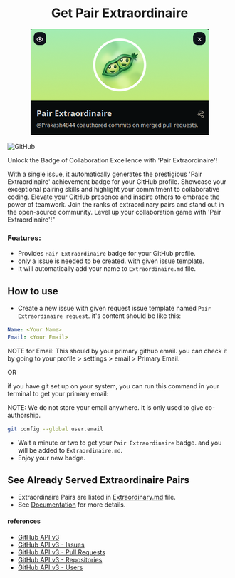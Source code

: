 <!--suppress HtmlDeprecatedAttribute -->

<div align="center">
  <h1>Get Pair Extraordinaire</h1>
  <img src="Images/main.png" alt="Pair Extraordinaire"/>
</div>

![GitHub](https://img.shields.io/github/license/prakash4844/get-pair-extraordinaire?style=for-the-badge)

Unlock the Badge of Collaboration Excellence with 'Pair Extraordinaire'!

With a single issue, it automatically generates the prestigious 'Pair Extraordinaire' achievement badge for
your GitHub
profile. Showcase your exceptional pairing skills and highlight your commitment to collaborative coding.
Elevate your GitHub presence and inspire others to embrace the power of teamwork. Join the ranks of
extraordinary pairs
and stand out in the open-source community. Level up your collaboration game with 'Pair Extraordinaire'!"

### Features:

- Provides `Pair Extraordinaire` badge for your GitHub profile.
- only a issue is needed to be created. with given issue template.
- It will automatically add your name to `Extraordinaire.md` file.

## How to use

- Create a new issue with given request issue template named `Pair Extraordinaire request`. it's content
  should be like
  this:

```yaml
Name: <Your Name>
Email: <Your Email>
```

NOTE for Email: This should by your primary github email. you can check it by going to your profile >
settings > email > Primary Email.

OR

if you have git set up on your system, you can run this command in your terminal to get your primary email:

NOTE: We do not store your email anywhere. it is only used to give co-authorship.

```bash
git config --global user.email
```

- Wait a minute or two to get your `Pair Extraordinaire` badge. and you will be added
  to `Extraordinaire.md`.
- Enjoy your new badge.

## See Already Served Extraordinaire Pairs

- Extraordinaire Pairs are listed in [Extraordinary.md](Extraordinary.md) file.
- See [Documentation](Flowcharts/ReadME.md) for more details.

#### references

- [GitHub API v3](https://docs.github.com/en/rest)
- [GitHub API v3 - Issues](https://docs.github.com/en/rest/reference/issues)
- [GitHub API v3 - Pull Requests](https://docs.github.com/en/rest/reference/pulls)
- [GitHub API v3 - Repositories](https://docs.github.com/en/rest/reference/repos)
- [GitHub API v3 - Users](https://docs.github.com/en/rest/reference/users)